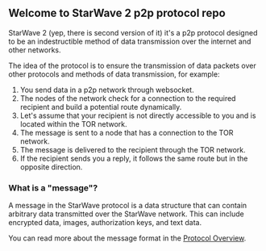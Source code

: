 ## Welcome to StarWave 2 p2p protocol repo

StarWave 2 (yep, there is second version of it) it's a p2p protocol designed to be an indestructible method of data transmission over the internet and other networks.

The idea of the protocol is to ensure the transmission of data packets over other protocols and methods of data transmission, for example:
1. You send data in a p2p network through websocket.
2. The nodes of the network check for a connection to the required recipient and build a potential route dynamically.
3. Let's assume that your recipient is not directly accessible to you and is located within the TOR network.
4. The message is sent to a node that has a connection to the TOR network.
5. The message is delivered to the recipient through the TOR network.
6. If the recipient sends you a reply, it follows the same route but in the opposite direction.

### What is a "message"?
A message in the StarWave protocol is a data structure that can contain arbitrary data transmitted over the StarWave network. This can include encrypted data, images, authorization keys, and text data.

You can read more about the message format in the [Protocol Overview](https://github.com/starwave-protocol/js-starwave-client/blob/master/docs/PROTOCOL_OVERVIEW.md).

<!--

**Here are some ideas to get you started:**

🙋‍♀️ A short introduction - what is your organization all about?
🌈 Contribution guidelines - how can the community get involved?
👩‍💻 Useful resources - where can the community find your docs? Is there anything else the community should know?
🍿 Fun facts - what does your team eat for breakfast?
🧙 Remember, you can do mighty things with the power of [Markdown](https://docs.github.com/github/writing-on-github/getting-started-with-writing-and-formatting-on-github/basic-writing-and-formatting-syntax)
-->
